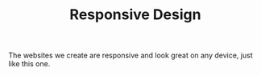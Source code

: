 ---
icon: icon-phone
title: Responsive Design
body: The websites we create are responsive and look great on any device, just like this one.
---